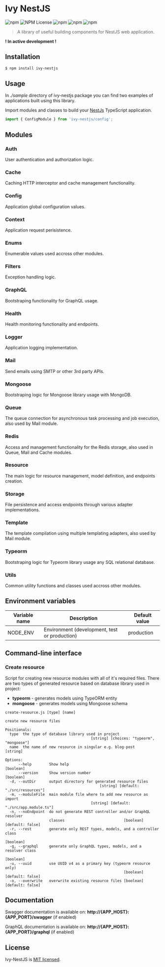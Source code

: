 # Ivy NestJS

![npm](https://img.shields.io/npm/v/ivy-nestjs)
![NPM License](https://img.shields.io/npm/l/ivy-nestjs)
![npm](https://img.shields.io/npm/dw/ivy-nestjs)
![npm](https://img.shields.io/badge/build-passing-brightgreen)
![npm](https://img.shields.io/badge/coverage-0%25-red)

> A library of useful building components for NestJS web application.

**! In active development !**

## Installation

```bash
$ npm install ivy-nestjs
```

## Usage

In _./sample_ directory of ivy-nestjs package you can find two examples of applications built using this library.

Import modules and classes to build your [NestJs](https://nestjs.com) TypeScript application.

```ts
import { ConfigModule } from 'ivy-nestjs/config';
```

## Modules

### Auth

User authentication and authorization logic.

### Cache

Caching HTTP interceptor and cache management functionality.

### Config

Application global configuration values.

### Context

Application request perisistence.

### Enums

Enumerable values used accross other modules.

### Filters

Exception handling logic.

### GraphQL

Bootstraping functionality for GraphQL usage.

### Health

Health monitoring functionality and endpoints.

### Logger

Application logging implementation.

### Mail

Send emails using SMTP or other 3rd party APIs.

### Mongoose

Bootstraping logic for Mongoose library usage with MongoDB.

### Queue

The queue connection for asynchronous task processing and job execution, also used by Mail module.

### Redis

Access and management functionality for the Redis storage, also used in Queue, Mail and Cache modules.

### Resource

The main logic for resource management, model definition, and endpoints creation.

### Storage

File persistence and access endpoints through various adapter implementations.

### Template

The template compilation using multiple templating adapters, also used by Mail module.

### Typeorm

Bootstraping logic for Typeorm library usage any SQL relational database.

### Utils

Common utility functions and classes used accross other modules.

## Environment variables

| Variable name                        | Description                                                                          | Default value                               |
|--------------------------------------|--------------------------------------------------------------------------------------|---------------------------------------------|
| NODE_ENV                             | Environment (development, test or production)                                        | production                                  |

## Command-line interface

### Create resource

Script for creating new resource modules with all of it's required files. There are two types of generated resource
based on database library used in project:

- **typeorm** - generates models using TypeORM entity
- **mongoose** - generates models using Mongoose schema

```shell
create-resource.js [type] [name]

create new resource files

Positionals:
  type  the type of database library used in project
                                       [string] [choices: "typeorm", "mongoose"]
  name  the name of new resource in singular e.g. blog-post             [string]

Options:
      --help        Show help                                          [boolean]
      --version     Show version number                                [boolean]
  -d, --outDir      output directory for generated resource files
                                           [string] [default: "./src/resources"]
  -m, --moduleFile  main module file where to add new resource as import
                                       [string] [default: "./src/app.module.ts"]
  -n, --noEndpoint  do not generate REST controller and/or GraphQL resolver
                    classes                           [boolean] [default: false]
  -r, --rest        generate only REST types, models, and a controller class
                                                                       [boolean]
  -g, --graphql     generate only GraphQL types, models, and a resolver class
                                                                       [boolean]
  -u, --uuid        use UUID v4 as a primary key (typeorm resource only)
                                                      [boolean] [default: false]
  -o, --overwrite   overwrite existing resource files [boolean] [default: false]
```

## Documentation

Swagger documentation is available on: **http://{APP_HOST}:{APP_PORT}/swagger** (if enabled)

GraphQL documentation is available on: **http://{APP_HOST}:{APP_PORT}/graphql** (if enabled)

## License

Ivy-NestJS is [MIT licensed](LICENSE).
